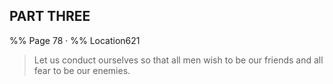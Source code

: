 ## PART THREE 
%% Page 78 · %% Location621 
> Let us conduct ourselves so that all men wish to be our friends and all fear to be our enemies. 